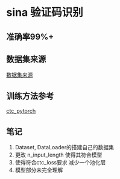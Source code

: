 # sina 验证码识别

## 准确率99%+

## 数据集来源
[数据集来源](https://bbs.nightteam.cn/thread-470.htm)

## 训练方法参考  
[ctc_pytorch](https://github.com/ypwhs/captcha_break)  

## 笔记
1. Dataset, DataLoader的搭建自己的数据集
2. 更改 n_input_length 使得其符合模型
3. 使得符合ctc_loss要求 减少一个池化层
4. 模型部分未完全理解

